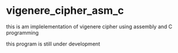# vigenere_cipher_asm_c
this is am implelementation of vigenere cipher using assembly and C programming

this program is still under development

